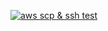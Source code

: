 [![aws scp & ssh test](https://github.com/pyh-test-org/gh-action-test/actions/workflows/cicd.yml/badge.svg?branch=main)](https://github.com/pyh-test-org/gh-action-test/actions/workflows/cicd.yml)
